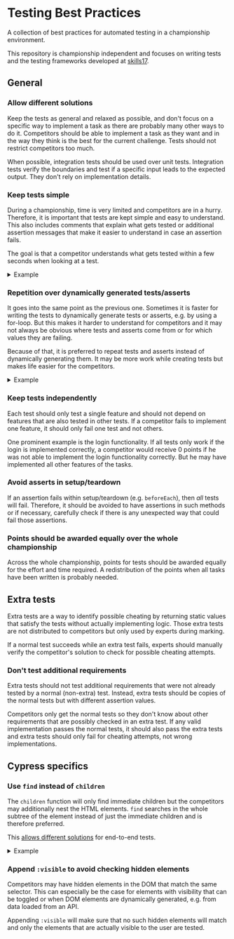 # Testing Best Practices

A collection of best practices for automated testing in a championship environment.

This repository is championship independent and focuses on writing tests and the testing frameworks developed at [skills17](https://github.com/skills17).

## General

### Allow different solutions

Keep the tests as general and relaxed as possible, and don't focus on a specific way to implement a task as there are probably many other ways to do it.
Competitors should be able to implement a task as they want and in the way they think is the best for the current challenge.
Tests should not restrict competitors too much.

When possible, integration tests should be used over unit tests.
Integration tests verify the boundaries and test if a specific input leads to the expected output. They don't rely on implementation details.

### Keep tests simple

During a championship, time is very limited and competitors are in a hurry.
Therefore, it is important that tests are kept simple and easy to understand.
This also includes comments that explain what gets tested or additional assertion messages that make it easier to understand in case an assertion fails.

The goal is that a competitor understands what gets tested within a few seconds when looking at a test.

<details>
  <summary>Example</summary>

  ```js
  // test position of the title
  expect(title.left).to.be.closeTo(artist.left, 1, 'Expected the title to be aligned with the artist');
  expect(title.top).to.be.lessThan(artist.bottom, 'Expected the title to be underneath the artist');
  ```
</details>

### Repetition over dynamically generated tests/asserts

It goes into the same point as the previous one.
Sometimes it is faster for writing the tests to dynamically generate tests or asserts, e.g. by using a for-loop.
But this makes it harder to understand for competitors and it may not always be obvious where tests and asserts come from or for which values they are failing.

Because of that, it is preferred to repeat tests and asserts instead of dynamically generating them.
It may be more work while creating tests but makes life easier for the competitors.

<details>
  <summary>Example</summary>

  ```js
  // this should be avoided
  for (const user of users) {
    expect(user.name).to.equal(aliases[user]);
    if (user.name.startsWith('admin')) {
      expect(isAdmin(user)).to.equal(true);
    } else {
      expect(isAdmin(user)).to.equal(false);
    }
  }
  
  // this is preferred instead
  expect(users[0].name).to.equal('john');
  expect(isAdmin(users[0])).to.equal(false);
  
  expect(users[1].name).to.equal('doe');
  expect(isAdmin(users[1])).to.equal(false);
  
  expect(users[2].name).to.equal('admin-john');
  expect(isAdmin(users[2])).to.equal(true);
  ```
</details>

### Keep tests independently

Each test should only test a single feature and should not depend on features that are also tested in other tests.
If a competitor fails to implement one feature, it should only fail one test and not others.

One prominent example is the login functionality.
If all tests only work if the login is implemented correctly, a competitor would receive 0 points if he was not able to implement the login functionality correctly.
But he may have implemented all other features of the tasks.

### Avoid asserts in setup/teardown

If an assertion fails within setup/teardown (e.g. `beforeEach`), then _all_ tests will fail.
Therefore, it should be avoided to have assertions in such methods or if necessary, carefully check if there is any unexpected way that could fail those assertions.

### Points should be awarded equally over the whole championship

Across the whole championship, points for tests should be awarded equally for the effort and time required.
A redistribution of the points when all tasks have been written is probably needed.

## Extra tests

Extra tests are a way to identify possible cheating by returning static values that satisfy the tests without actually implementing logic.
Those extra tests are not distributed to competitors but only used by experts during marking.

If a normal test succeeds while an extra test fails, experts should manually verify the competitor's solution to check for possible cheating attempts.

### Don't test additional requirements

Extra tests should not test additional requirements that were not already tested by a normal (non-extra) test.
Instead, extra tests should be copies of the normal tests but with different assertion values.

Competitors only get the normal tests so they don't know about other requirements that are possibly checked in an extra test.
If any valid implementation passes the normal tests, it should also pass the extra tests and extra tests should only fail for cheating attempts, not wrong implementations.

## Cypress specifics

### Use `find` instead of `children`

The `children` function will only find immediate children but the competitors may additionally nest the HTML elements.
`find` searches in the whole subtree of the element instead of just the immediate children and is therefore preferred.

This [allows different solutions](#allow-different-solutions) for end-to-end tests.

<details>
  <summary>Example</summary>

  ```js
  // this should be avoided
  cy.get('.breadcrumbs').children('.active');
  
  // this is preferred instead
  cy.get('.breadcrumbs').find('.active');
  ```
</details>

### Append `:visible` to avoid checking hidden elements

Competitors may have hidden elements in the DOM that match the same selector.
This can especially be the case for elements with visibility that can be toggled or when DOM elements are dynamically generated, e.g. from data loaded from an API.

Appending `:visible` will make sure that no such hidden elements will match and only the elements that are actually visible to the user are tested.

